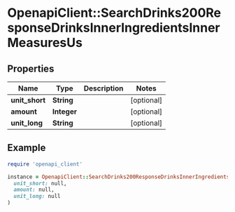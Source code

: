# OpenapiClient::SearchDrinks200ResponseDrinksInnerIngredientsInnerMeasuresUs

## Properties

| Name | Type | Description | Notes |
| ---- | ---- | ----------- | ----- |
| **unit_short** | **String** |  | [optional] |
| **amount** | **Integer** |  | [optional] |
| **unit_long** | **String** |  | [optional] |

## Example

```ruby
require 'openapi_client'

instance = OpenapiClient::SearchDrinks200ResponseDrinksInnerIngredientsInnerMeasuresUs.new(
  unit_short: null,
  amount: null,
  unit_long: null
)
```


